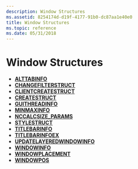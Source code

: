 ```yaml
---
description: Window Structures
ms.assetid: 8254174d-d19f-4177-91b0-dc87aa1e40e0
title: Window Structures
ms.topic: reference
ms.date: 05/31/2018
---
```


# Window Structures

-   [**ALTTABINFO**](/windows/win32/api/winuser/ns-winuser-alttabinfo)
-   [**CHANGEFILTERSTRUCT**](/windows/win32/api/winuser/ns-winuser-changefilterstruct)
-   [**CLIENTCREATESTRUCT**](/windows/win32/api/winuser/ns-winuser-clientcreatestruct)
-   [**CREATESTRUCT**](/windows/win32/api/winuser/ns-winuser-createstructa)
-   [**GUITHREADINFO**](/windows/win32/api/winuser/ns-winuser-guithreadinfo)
-   [**MINMAXINFO**](/windows/win32/api/winuser/ns-winuser-minmaxinfo)
-   [**NCCALCSIZE\_PARAMS**](/windows/win32/api/winuser/ns-winuser-nccalcsize_params)
-   [**STYLESTRUCT**](/windows/win32/api/winuser/ns-winuser-stylestruct)
-   [**TITLEBARINFO**](/windows/win32/api/winuser/ns-winuser-titlebarinfo)
-   [**TITLEBARINFOEX**](/windows/win32/api/winuser/ns-winuser-titlebarinfoex)
-   [**UPDATELAYEREDWINDOWINFO**](/windows/win32/api/winuser/ns-winuser-updatelayeredwindowinfo)
-   [**WINDOWINFO**](/windows/win32/api/winuser/ns-winuser-windowinfo)
-   [**WINDOWPLACEMENT**](/windows/win32/api/winuser/ns-winuser-windowplacement)
-   [**WINDOWPOS**](/windows/win32/api/winuser/ns-winuser-windowpos)

 

 
